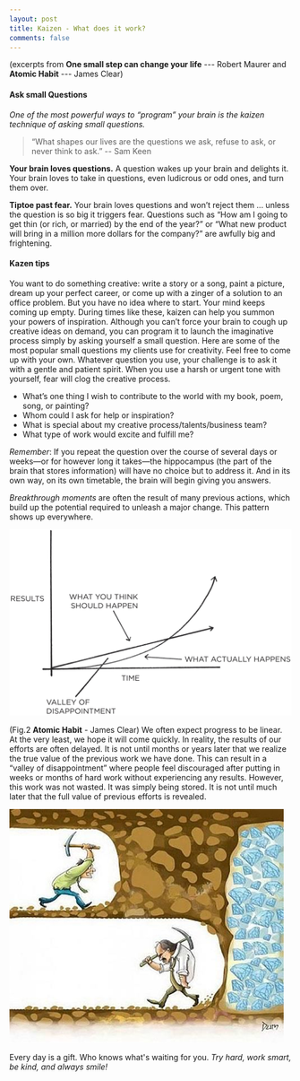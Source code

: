 ```yaml
---
layout: post
title: Kaizen - What does it work?
comments: false
---
```


(excerpts from <strong>One small step can change your life</strong> --- Robert Maurer and <strong>Atomic Habit</strong> --- James Clear)

#### Ask small Questions

<em>One of the most powerful ways to “program” your brain is the kaizen technique of asking small questions.</em>

> “What shapes our lives are the questions we ask, refuse to ask, or never think to ask.” -- Sam Keen

<strong>Your brain loves questions.</strong> A question wakes up your brain and delights it. Your brain loves to take in questions, even ludicrous or odd ones, and turn them over.

<strong>Tiptoe past fear.</strong> Your brain loves questions and won’t reject them ... unless the question is so big it triggers fear. Questions such as “How am I going to get thin (or rich, or married) by the end of the year?” or “What new product will bring in a million more dollars for the company?” are awfully big and frightening.

#### Kazen tips

You want to do something creative: write a story or a song, paint a picture, dream up your perfect career, or come up with a zinger of a solution to an office problem. But you have no idea where to start. Your mind keeps coming up empty.
During times like these, kaizen can help you summon your powers of inspiration. Although you can’t force your brain to cough up creative ideas on demand, you can program it to launch the imaginative process simply by asking yourself a small question. Here are some of the most popular small questions my clients use for creativity. Feel free to come up with your own. Whatever question you use, your challenge is to ask it with a gentle and patient spirit. When you use a harsh or urgent tone with yourself, fear will clog the creative process.

* What’s one thing I wish to contribute to the world with my book, poem, song, or painting?
* Whom could I ask for help or inspiration?
* What is special about my creative process/talents/business team?
* What type of work would excite and fulfill me?

<em>Remember</em>: If you repeat the question over the course of several days or weeks—or for however long it takes—the hippocampus (the part of the brain that stores information) will have no choice but to address it. And in its own way, on its own timetable, the brain will begin giving you answers.

<em>Breakthrough moments</em> are often the result of many previous actions, which build up the potential required to unleash a major change. This pattern shows up everywhere.

![](/assets/mindset/results_time.png)

(Fig.2 <strong>Atomic Habit</strong> - James Clear) We often expect progress to be linear. At the very least, we hope it will come quickly. In reality, the results of our efforts are often delayed. It is not until months or years later that we realize the true value of the previous work we have done. This can result in a “valley of disappointment” where people feel discouraged after putting in weeks or months of hard work without experiencing any results. However, this work was not wasted. It was simply being stored. It is not until much later that the full value of previous efforts is revealed.

![](/assets/mindset/never_give_up.jpg)

Every day is a gift. Who knows what's waiting for you. <em>Try hard, work smart, be kind, and always smile!</em>
